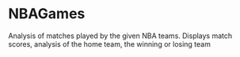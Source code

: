 # NBAGames
Analysis of matches played by the given NBA teams. Displays match scores, analysis of the home team, the winning or losing team
